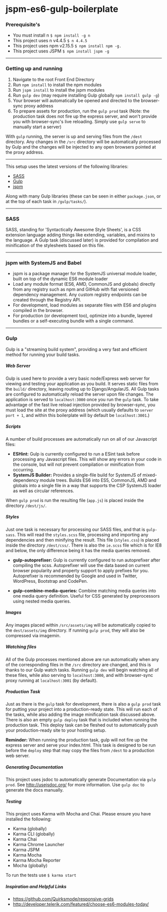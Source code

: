 jspm-es6-gulp-boilerplate
=====================================

### Prerequisite's

- You must install n `$ npm install -g n`
- This project uses n v4.4.5 `$ n 4.4.5`
- This project uses npm v2.15.5 `$ npm install npm -g.`
- This project uses JSPM `$ npm install jspm -g`

---

### Getting up and running

1. Navigate to the root Front End Directory
2. Run `npm install` to install the npm modules
3. Run `jspm install` to install the jspm modules
4. Run `gulp dev` (may require installing Gulp globally `npm install gulp -g`)
5. Your browser will automatically be opened and directed to the browser-sync proxy address
6. To prepare assets for production, run the `gulp prod` task (Note: the production task does not fire up the express server, and won't provide you with browser-sync's live reloading. Simply use `gulp serve` to manually start a server)

With `gulp` running, the server is up and serving files from the `/dest` directory. Any changes in the `/src` directory will be automatically processed by Gulp and the changes will be injected to any open browsers pointed at the proxy address.

---

This setup uses the latest versions of the following libraries:

- [SASS](http://sass-lang.com/)
- [Gulp](http://gulpjs.com/)
- [jspm](http://jspm.io/)

Along with many Gulp libraries (these can be seen in either `package.json`, or at the top of each task in `/gulp/tasks/`).

---

### SASS

SASS, standing for 'Syntactically Awesome Style Sheets', is a CSS extension language adding things like extending, variables, and mixins to the language. A Gulp task (discussed later) is provided for compilation and minification of the stylesheets based on this file.

---

### jspm with SystemJS and Babel

- jspm is a package manager for the SystemJS universal module loader, built on top of the dynamic ES6 module loader
- Load any module format (ES6, AMD, CommonJS and globals) directly from any registry such as npm and GitHub with flat versioned dependency management. Any custom registry endpoints can be created through the Registry API.
- For development, load modules as separate files with ES6 and plugins compiled in the browser.
- For production (or development too), optimize into a bundle, layered bundles or a self-executing bundle with a single command.

---

### Gulp

Gulp is a "streaming build system", providing a very fast and efficient method for running your build tasks.

##### Web Server

Gulp is used here to provide a very basic node/Express web server for viewing and testing your application as you build. It serves static files from the `build/` directory, leaving routing up to Django/AngularJS. All Gulp tasks are configured to automatically reload the server upon file changes. The application is served to `localhost:3000` once you run the `gulp` task. To take advantage of the fast live reload injection provided by browser-sync, you must load the site at the proxy address (which usually defaults to `server port + 1`, and within this boilerplate will by default be `localhost:3001`.)

##### Scripts

A number of build processes are automatically run on all of our Javascript files:

- **ESHint:** Gulp is currently configured to run a ESint task before processing any Javascript files. This will show any errors in your code in the console, but will not prevent compilation or minification from occurring.
- **SystemJS Builder:** Provides a single-file build for SystemJS of mixed-dependency module trees. Builds ES6 into ES5, CommonJS, AMD and globals into a single file in a way that supports the CSP SystemJS loader as well as circular references.

When `gulp prod` is run the resulting file (`app.js`) is placed inside the directory `/dest/js/`.



##### Styles

Just one task is necessary for processing our SASS files, and that is `gulp-sass`. This will read the `styles.scss` file, processing and importing any dependencies and then minifying the result. This file (`styles.css`) is placed inside the directory `/dest/css/`. There is also the `ie.scss` file which is for IE8 and below, the only difference being it has the media queries removed.

- **gulp-autoprefixer:** Gulp is currently configured to run autoprefixer after compiling the scss.  Autoprefixer will use the data based on current browser popularity and property support to apply prefixes for you. Autoprefixer is recommended by Google and used in Twitter, WordPress, Bootstrap and CodePen.

- **gulp-combine-media-queries:** Combine matching media queries into one media query definition. Useful for CSS generated by preprocessors using nested media queries.

##### Images

Any images placed within `/src/assets/img` will be automatically copied to the `dest/assets/img` directory. If running `gulp prod`, they will also be compressed via imagemin.

##### Watching files

All of the Gulp processes mentioned above are run automatically when any of the corresponding files in the `/src` directory are changed, and this is thanks to our Gulp watch tasks. Running `gulp dev` will begin watching all of these files, while also serving to `localhost:3000`, and with browser-sync proxy running at `localhost:3001` (by default).

##### Production Task

Just as there is the `gulp` task for development, there is also a `gulp prod` task for putting your project into a production-ready state. This will run each of the tasks, while also adding the image minification task discussed above. There is also an empty `gulp deploy` task that is included when running the production task. This deploy task can be fleshed out to automatically push your production-ready site to your hosting setup.

**Reminder:** When running the production task, gulp will not fire up the express server and serve your index.html. This task is designed to be run before the `deploy` step that may copy the files from `/dest` to a production web server.


##### Generating Documentation

This project uses jsdoc to automatically generate Documentation via `gulp prod`. See http://usejsdoc.org/ for more information. Use `gulp doc` to generate the docs manually.


##### Testing

This project uses Karma with Mocha and Chai. Please ensure you have installed the following:

- Karma (globally)
- Karma CLI (globally)
- Karma Chai
- Karma Chrome Launcher
- Karma JSPM
- Karma Mocha
- Karma Mocha Reporter
- Mocha (globally)

To run the tests use `$ karma start`


##### Inspiration and Helpful Links

- https://github.com/Quirksmode/responsive-grids
- http://developer.telerik.com/featured/choose-es6-modules-today/